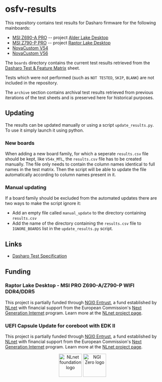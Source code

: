 <!--
SPDX-FileCopyrightText: 2024 3mdeb Sp. z o. o.

SPDX-License-Identifier: CC-BY-SA-4.0
-->

# osfv-results

This repository contains test results for Dasharo firmware for the following
mainboards:

- [MSI Z690-A PRO](./boards/msi/ms7d25) -- project [Alder Lake Desktop](https://nlnet.nl/project/AlderLake/)
- [MSI Z790-P PRO](./boards/msi/ms7e06) -- project [Raptor Lake Desktop](https://nlnet.nl/project/RaptorLake/)
- [NovaCustom V54](./boards/NovaCustom/V54x_MTL/)
- [NovaCustom V56](./boards/NovaCustom/V56x_MTL/)

The `boards` directory contains the current test results retrieved from the
[Dasharo Test & Feature Matrix](https://docs.google.com/spreadsheets/d/1wSE6xA3K3nXewwLn5lV39_2wZL1kg5AkGb4mvmG3bwE/edit#gid=736501945)
sheet.

Tests which were not performed (such as `NOT TESTED`, `SKIP`, `BLANK`) are
not included in the repository.

The `archive` section contains archival test results retrieved from previous
iterations of the test sheets and is preserved here for historical purposes.

## Updating

The results can be updated manually or using a script `update_results.py`.
To use it simply launch it using python.

### New boards

When adding a new board family, for which a seperate `results.csv` file
should be kept, like `V54x_MTL`, the `results.csv` file has to be created
manually. The file only needs to contain the column names identical to full
names in the test matrix. Then the script will be able to update the file 
automatically according to column names present in it.

### Manual updating

If a board family should be excluded from the automated updates there
are two ways to make the script ignore it:
- Add an empty file called `manual_update` to the directory containing 
`results.csv`
- Add the name of the directory containing the `results.csv` file to 
`IGNORE_BOARDS` list in the `update_results.py` script.

## Links

- [Dasharo Test Specification](https://docs.dasharo.com/unified-test-documentation/overview/)

## Funding

### Raptor Lake Desktop -  MSI PRO Z690-A/Z790-P WIFI DDR4/DDR5

This project is partially funded through
[NGI0 Entrust](https://nlnet.nl/entrust), a fund established by
[NLnet](https://nlnet.nl) with financial support from the European Commission's
[Next Generation Internet](https://ngi.eu) program. Learn more at the
[NLnet project page](https://nlnet.nl/project/RaptorLakeDesktop).

### UEFI Capsule Update for coreboot with EDK II

This project is partially funded through
[NGI0 Entrust](https://nlnet.nl/entrust), a fund established by
[NLnet](https://nlnet.nl) with financial support from the European Commission's
[Next Generation Internet](https://ngi.eu) program. Learn more at the
[NLnet project page](https://nlnet.nl/project/UEFICapsuleUpdate/).

<p align=center>
    <a href="https://nlnet.nl"><img src="https://nlnet.nl/logo/banner.png" alt="NLnet foundation logo" height="75" /></a>
    <a href="https://nlnet.nl/entrust"><img src="https://nlnet.nl/image/logos/NGI0_tag.svg" alt="NGI Zero logo" height="75" /></a>
</p>

